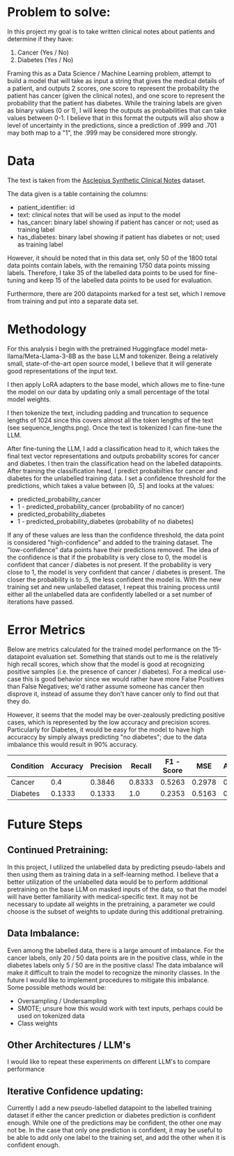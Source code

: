 # Problem to solve: 
In this project my goal is to take written clinical notes about patients and determine if they have:
1. Cancer (Yes / No)
2. Diabetes (Yes / No)

Framing this as a Data Science / Machine Learning problem, attempt to build a model that will take as input a string that gives the medical details of a patient, and outputs 2 scores, one score to represent the probability the patient has cancer (given the clinical notes), and one score to represent the probability that the patient has diabetes. While the training labels are given as binary values (0 or 1), I will keep the outputs as probabilities that can take values between 0-1. I believe that in this format the outputs will also show a level of uncertainty in the predictions, since a prediction of .999 and .701 may both map to a "1", the .999 may be considered more strongly.


# Data
The text is taken from the [Asclepius Synthetic
Clinical Notes](https://huggingface.co/datasets/starmpcc/Asclepius-Synthetic-Clinical-Notes) dataset.

The data given is a table containing the columns: 
* patient_identifier: id
* text: clinical notes that will be used as input to the model
* has_cancer: binary label showing if patient has cancer or not; used as training label
* has_diabetes: binary label showing if patient has diabetes or not; used as training label


However, it should be noted that in this data set, only 50 of the 1800 total data points contain labels, with the remaining 1750 data points missing labels. 
Therefore, I take 35 of the labelled data points to be used for fine-tuning and keep 15 of the labelled data points to be used for evaluation.


Furthermore, there are 200 datapoints marked for a test set, which I remove from training and put into a separate data set.

# Methodology
For this analysis I begin with the pretrained Huggingface model meta-llama/Meta-Llama-3-8B as the base LLM and tokenizer. Being a relatively small, state-of-the-art open source model, I believe that it will generate good representations of the input text.

I then apply LoRA adapters to the base model, which allows me to fine-tune the model on our data by updating only a small percentage of the total model weights.

I then tokenize the text, including padding and truncation to sequence lengths of 1024 since this covers almost all the token lengths of the text (see sequence_lengths.png). Once the text is tokenized I can fine-tune the LLM. 

After fine-tuning the LLM, I add a classification head to it, which takes the final text vector representations and outputs probability scores for cancer and diabetes. I then train the classification head on the labelled datapoints. After training the classification head, I predict probabilties for cancer and diabetes for the unlabelled training data. I set a confidence threshold for the predictions, which takes a value between [0, .5] and looks at the values:
* predicted_probability_cancer
* 1 - predicted_probability_cancer (probability of no cancer)
* predicted_probability_diabetes
* 1 - predicted_probability_diabetes (probability of no diabetes)

If any of these values are less than the confidence threshold, the data point is considered "high-confidence" and added to the training dataset. The "low-confidence" data points have their predictions removed. The idea of the confidence is that if the probability is very close to 0, the model is confident that cancer / diabetes is not present. If the probability is very close to 1, the model is very confident that cancer / diabetes is present. The closer the probability is to .5, the less confident the model is. With the new training set and new unlabelled dataset, I repeat this training process until either all the unlabelled data are confidently labelled or a set number of iterations have passed.

# Error Metrics
Below are metrics calculated for the trained model performance on the 15-datapoint evaluation set. Something that stands out to me is the relatively high recall scores, which show that the model is good at recognizing positive samples (i.e. the presence of cancer / diabetes). For a medical use-case this is good behavior since we would rather have more False Positives than False Negatives; we'd rather assume someone has cancer then disprove it, instead of assume they don't have cancer only to find out that they do.


However, it seems that the model may be over-zealously predicting positive cases, which is represented by the low accuracy and precision scores. Particularly for Diabetes, it would be easy for the model to have high accuraccy by simply always predicting "no diabetes"; due to the data imbalance this would result in 90% accuracy. 

| Condition     | Accuracy      | Precision     |   Recall      |   F1 - Score  | MSE           | AUROC         | 
| ------------- | ------------- | ------------- | ------------- | ------------- | ------------- | ------------- |
| Cancer        | 0.4           | 0.3846        | 0.8333        | 0.5263        | 0.2978        | 0.4352        |
| Diabetes      | 0.1333        | 0.1333        | 1.0           | 0.2353        | 0.5163        | 0.2692        |

# Future Steps
## Continued Pretraining:
In this project, I utilized the unlabelled data by predicting pseudo-labels and then using them as training data in a self-learning method. I believe that a better utilization of the unlabelled data would be to perform additional pretraining on the base LLM on masked inputs of the data, so that the model will have better familiarity with medical-specific text. It may not be necessary to update all weights in the pretraining, a parameter we could choose is the subset of weights to update during this additional pretraining.

## Data Imbalance: 
Even among the labelled data, there is a large amount of imbalance. For the cancer labels, only 20 / 50 data points are in the positive class, while in the diabetes labels only 5 / 50 are in the positive class! The data imbalance will make it difficult to train the model to recognize the minority classes. In the future I would like to implement procedures to mitigate this imbalance. Some possible methods would be:
* Oversampling / Undersampling
* SMOTE; unsure how this would work with text inputs, perhaps could be used on tokenized data
* Class weights

## Other Architectures / LLM's
I would like to repeat these experiments on different LLM's to compare performance

## Iterative Confidence updating:
Currently I add a new pseudo-labelled datapoint to the labelled training dataset if either the cancer prediction or diabetes prediction is confident enough. While one of the predictions may be confident, the other one may not be. In the case that only one prediction is confident, it may be useful to be able to add only one label to the training set, and add the other when it is confident enough.

